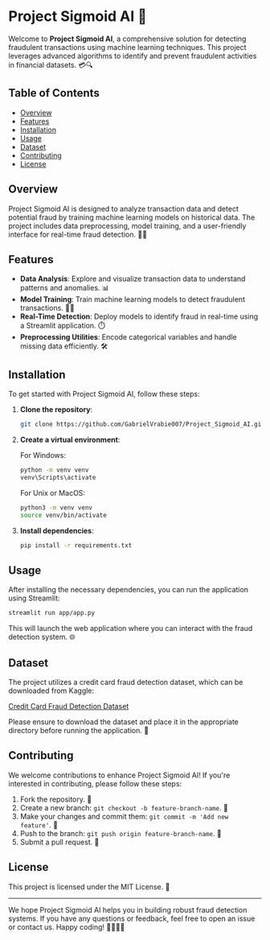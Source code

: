 # Project Sigmoid AI 🚀

Welcome to **Project Sigmoid AI**, a comprehensive solution for detecting fraudulent transactions using machine learning techniques. This project leverages advanced algorithms to identify and prevent fraudulent activities in financial datasets. 💳🔍

## Table of Contents

- [Overview](#overview)
- [Features](#features)
- [Installation](#installation)
- [Usage](#usage)
- [Dataset](#dataset)
- [Contributing](#contributing)
- [License](#license)

## Overview

Project Sigmoid AI is designed to analyze transaction data and detect potential fraud by training machine learning models on historical data. The project includes data preprocessing, model training, and a user-friendly interface for real-time fraud detection. 🧠💡

## Features

- **Data Analysis**: Explore and visualize transaction data to understand patterns and anomalies. 📊
- **Model Training**: Train machine learning models to detect fraudulent transactions. 🏋️‍♂️
- **Real-Time Detection**: Deploy models to identify fraud in real-time using a Streamlit application. ⏱️
- **Preprocessing Utilities**: Encode categorical variables and handle missing data efficiently. 🛠️

## Installation

To get started with Project Sigmoid AI, follow these steps:

1. **Clone the repository**:

   ```bash
   git clone https://github.com/GabrielVrabie007/Project_Sigmoid_AI.git
   ```

2. **Create a virtual environment**:

   For Windows:

   ```bash
   python -m venv venv
   venv\Scripts\activate
   ```

   For Unix or MacOS:

   ```bash
   python3 -m venv venv
   source venv/bin/activate
   ```

3. **Install dependencies**:

   ```bash
   pip install -r requirements.txt
   ```

## Usage

After installing the necessary dependencies, you can run the application using Streamlit:

```bash
streamlit run app/app.py
```

This will launch the web application where you can interact with the fraud detection system. 🌐

## Dataset

The project utilizes a credit card fraud detection dataset, which can be downloaded from Kaggle:

[Credit Card Fraud Detection Dataset](https://www.kaggle.com/datasets/kartik2112/fraud-detection)

Please ensure to download the dataset and place it in the appropriate directory before running the application. 📂

## Contributing

We welcome contributions to enhance Project Sigmoid AI! If you're interested in contributing, please follow these steps:

1. Fork the repository. 🍴
2. Create a new branch: `git checkout -b feature-branch-name`. 🌿
3. Make your changes and commit them: `git commit -m 'Add new feature'`. 💾
4. Push to the branch: `git push origin feature-branch-name`. 🚀
5. Submit a pull request. 🔄

## License

This project is licensed under the MIT License. 📄

---

We hope Project Sigmoid AI helps you in building robust fraud detection systems. If you have any questions or feedback, feel free to open an issue or contact us. Happy coding! 👨‍💻👩‍💻